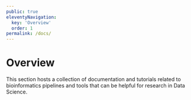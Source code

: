 ```yaml
---
public: true
eleventyNavigation:
  key: 'Overview'
  order: 1
permalink: /docs/
---
```


# Overview

This section hosts a collection of documentation and tutorials related to bioinformatics pipelines and tools that can be helpful for research in Data Science. 